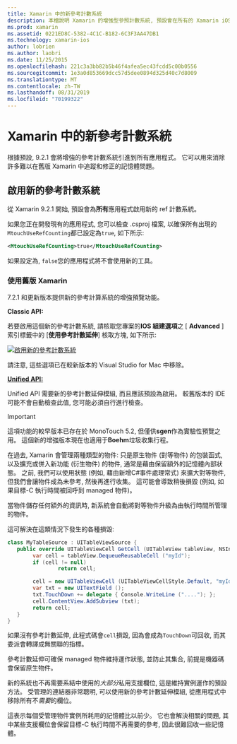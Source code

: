 ```yaml
---
title: Xamarin 中的新參考計數系統
description: 本檔說明 Xamarin 的增強型參照計數系統, 預設會在所有的 Xamarin iOS 應用程式中啟用。
ms.prod: xamarin
ms.assetid: 0221ED8C-5382-4C1C-B182-6C3F3AA47DB1
ms.technology: xamarin-ios
author: lobrien
ms.author: laobri
ms.date: 11/25/2015
ms.openlocfilehash: 221c3a3bb82b5b46f4afea5ec43fcdd5c00b0556
ms.sourcegitcommit: 1e3a0d853669dcc57d5dee0894d325d40c7d8009
ms.translationtype: MT
ms.contentlocale: zh-TW
ms.lasthandoff: 08/31/2019
ms.locfileid: "70199322"
---
```

# <a name="new-reference-counting-system-in-xamarinios"></a>Xamarin 中的新參考計數系統

根據預設, 9.2.1 會將增強的參考計數系統引進到所有應用程式。 它可以用來消除許多難以在舊版 Xamarin 中追蹤和修正的記憶體問題。

## <a name="enabling-the-new-reference-counting-system"></a>啟用新的參考計數系統

從 Xamarin 9.2.1 開始, 預設會為**所有**應用程式啟用新的 ref 計數系統。

如果您正在開發現有的應用程式, 您可以檢查 .csproj 檔案, 以確保所有出現的`MtouchUseRefCounting`都已設定為`true`, 如下所示:

```xml
<MtouchUseRefCounting>true</MtouchUseRefCounting>
```

如果設定為, `false`您的應用程式將不會使用新的工具。

### <a name="using-older-versions-of-xamarin"></a>使用舊版 Xamarin

7\.2.1 和更新版本提供新的參考計算系統的增強預覽功能。

**Classic API:**

若要啟用這個新的參考計數系統, 請核取您專案的**IOS 組建選項**之 [ **Advanced** ] 索引標籤中的 [**使用參考計數延伸**] 核取方塊, 如下所示: 

[![](newrefcount-images/image1.png "啟用新的參考計數系統")](newrefcount-images/image1.png#lightbox)

請注意, 這些選項已在較新版本的 Visual Studio for Mac 中移除。

 **[Unified API:](~/cross-platform/macios/unified/index.md)**

 Unified API 需要新的參考計數延伸模組, 而且應該預設為啟用。 較舊版本的 IDE 可能不會自動檢查此值, 您可能必須自行進行檢查。


> [!IMPORTANT]
> 這項功能的較早版本已存在於 MonoTouch 5.2, 但僅供**sgen**作為實驗性預覽之用。 這個新的增強版本現在也適用于**Boehm**垃圾收集行程。


在過去, Xamarin 會管理兩種類型的物件: 只是原生物件 (對等物件) 的包裝函式, 以及擴充或併入新功能 (衍生物件) 的物件, 通常是藉由保留額外的記憶體內部狀態。 之前, 我們可以使用狀態 (例如, 藉由新增C#事件處理常式) 來擴大對等物件, 但我們會讓物件成為未參考, 然後再進行收集。 這可能會導致稍後損毀 (例如, 如果目標-C 執行時間被回呼到 managed 物件)。

當物件儲存任何額外的資訊時, 新系統會自動將對等物件升級為由執行時間所管理的物件。

這可解決在這類情況下發生的各種損毀:

```csharp
class MyTableSource : UITableViewSource {
   public override UITableViewCell GetCell (UITableView tableView, NSIndexPath indexPath) {
        var cell = tableView.DequeueReusableCell ("myId");
        if (cell != null)
                return cell;

        cell = new UITableViewCell (UITableViewCellStyle.Default, "myId");
        var txt = new UITextField ();
        txt.TouchDown += delegate { Console.WriteLine ("...."); };
        cell.ContentView.AddSubview (txt);
        return cell;
   }
}
```

如果沒有參考計數延伸, 此程式碼會`cell`損毀, 因為會成為`TouchDown`可回收, 而其委派會轉譯成無關聯的指標。

參考計數延伸可確保 managed 物件維持運作狀態, 並防止其集合, 前提是機器碼會保留原生物件。

新的系統也不再需要系結中使用的*大部分*私用支援欄位, 這是維持實例運作的預設方法。 受管理的連結器非常聰明, 可以使用新的參考計數延伸模組, 從應用程式中移除所有不*需要*的欄位。

這表示每個受管理物件實例所耗用的記憶體比以前少。 它也會解決相關的問題, 其中某些支援欄位會保留目標-C 執行時間不再需要的參考, 因此很難回收一些記憶體。
